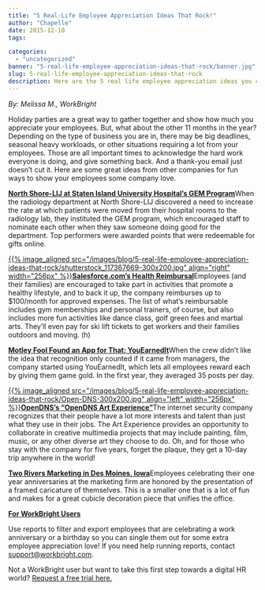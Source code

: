 ```yaml
---
title: "5 Real-Life Employee Appreciation Ideas That Rock!"
author: "Chapelle"
date: 2015-12-10
tags:

categories:
  - "uncategorized"
banner: "5-real-life-employee-appreciation-ideas-that-rock/banner.jpg"
slug: 5-real-life-employee-appreciation-ideas-that-rock
description: Here are the 5 real life employee appreciation ideas you can implement TODAY to be on your way to higher retention and happier employees!
---
```

_By: Melissa M., WorkBright_  
  
Holiday parties are a great way to gather together and show how much you appreciate your employees. But, what about the other 11 months in the year? Depending on the type of business you are in, there may be big deadlines, seasonal heavy workloads, or other situations requiring a lot from your employees. Those are all important times to acknowledge the hard work everyone is doing, and give something back. And a thank-you email just doesn’t cut it. Here are some great ideas from other companies for fun ways to show your employees some company love.  
  
[**North Shore-LIJ at Staten Island University Hospital’s GEM Program**](http://www.mcfrecognition.com/wp-content/uploads/2015/07/MCF_SIUH_CASE-STUDY.pdf)When the radiology department at North Shore-LIJ discovered a need to increase the rate at which patients were moved from their hospital rooms to the radiology lab, they instituted the GEM program, which encouraged staff to nominate each other when they saw someone doing good for the department. Top performers were awarded points that were redeemable for gifts online.  
  
[{{% image_aligned src="/images/blog/5-real-life-employee-appreciation-ideas-that-rock/shutterstock_117367669-300x200.jpg" align="right" width="256px" %}}](https://workbright.com/wp-content/uploads/2015/12/shutterstock_117367669.jpg)[**Salesforce.com’s Health Reimbursal**](http://getsalesforcebenefits.com/sites/default/files/US%20Wellness%20Reimbursement%20Program%20_2013.pdf)Employees (and their families) are encouraged to take part in activities that promote a healthy lifestyle, and to back it up, the company reimburses up to $100/month for approved expenses. The list of what’s reimbursable includes gym memberships and personal trainers, of course, but also includes more fun activities like dance class, golf green fees and martial arts. They’ll even pay for ski lift tickets to get workers and their families outdoors and moving. (h)  
  
[**Motley Fool Found an App for That: YouEarnedIt**](https://www.youtube.com/watch?v=nGk7xmS4X-8)When the crew didn’t like the idea that recognition only counted if it came from managers, the company started using YouEarnedIt, which lets all employees reward each by giving them game gold. In the first year, they averaged 35 posts per day.  
  
[{{% image_aligned src="/images/blog/5-real-life-employee-appreciation-ideas-that-rock/Open-DNS-300x200.jpg" align="left" width="256px" %}}](https://workbright.com/wp-content/uploads/2015/12/Open-DNS.jpg)[**OpenDNS’s “OpenDNS Art Experience”**](http://blog.octanner.com/culture/top-10-coolest-companies-to-work-for-in-the-bay-area)The internet security company recognizes that their people have a lot more interests and talent than just what they use in their jobs. The Art Experience provides an opportunity to collaborate in creative multimedia projects that may include painting, film, music, or any other diverse art they choose to do. Oh, and for those who stay with the company for five years, forget the plaque, they get a 10-day trip anywhere in the world!  
  
 [**Two Rivers Marketing in Des Moines, Iowa**](http://www.tworiversmarketing.com/docs/default-source/default-document-library/2rm_best_places_final.pdf?sfvrsn=0)Employees celebrating their one year anniversaries at the marketing firm are honored by the presentation of a framed caricature of themselves. This is a smaller one that is a lot of fun and makes for a great cubicle decoration piece that unifies the office.  
  
[**For WorkBright Users**](http://www.workbright.com)  
  
Use reports to filter and export employees that are celebrating a work anniversary or a birthday so you can single them out for some extra employee appreciation love! If you need help running reports, contact [support@workbright.com](mailto:support@workbright.com).  
  
Not a WorkBright user but want to take this first step towards a digital HR world? [Request a free trial here.](https://workbright.com/benefits-features/)  
  


  
  


  
  


  
  



